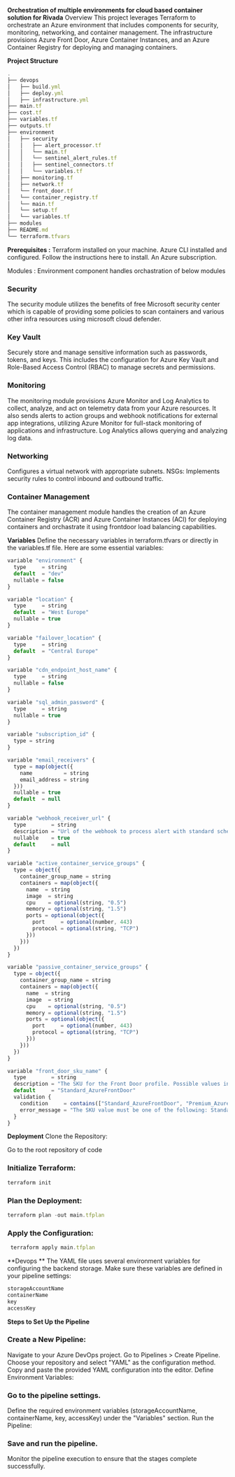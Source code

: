 **Orchestration of multiple environments for cloud based container solution for Rivada**
Overview
This project leverages Terraform to orchestrate an Azure environment that includes components for security, monitoring, networking, and container management. The infrastructure provisions Azure Front Door, Azure Container Instances, and an Azure Container Registry for deploying and managing containers.

**Project Structure**
```javascript
.
├── devops
│   ├── build.yml
│   ├── deploy.yml
│   ├── infrastructure.yml
├── main.tf
├── cost.tf
├── variables.tf
├── outputs.tf
├── environment
│   ├── security
│   │   ├── alert_processor.tf
│   │   └── main.tf
│   │   └── sentinel_alert_rules.tf
│   │   ├── sentinel_connectors.tf
│   │   └── variables.tf
│   ├── monitoring.tf
│   ├── network.tf
│   └── front_door.tf
│   └── container_registry.tf
│   └── main.tf
│   └── setup.tf
│   └── variables.tf
├── modules
├── README.md
└── terraform.tfvars
```

**Prerequisites :** 
Terraform installed on your machine.
Azure CLI installed and configured. Follow the instructions here to install.
An Azure subscription.

Modules : Environment component handles orchastration of below modules

### Security
The security module utilizes the benefits of free Microsoft security center which is capable of providing some policies to scan containers and various other infra resources using microsoft cloud defender.

### Key Vault
 Securely store and manage sensitive information such as passwords, tokens, and keys. This includes the configuration for Azure Key Vault and Role-Based Access Control (RBAC) to manage secrets and permissions.

### Monitoring
The monitoring module provisions Azure Monitor and Log Analytics to collect, analyze, and act on telemetry data from your Azure resources. It also sends alerts to action groups and webhook notifications for external app integrations, utilizing Azure Monitor for full-stack monitoring of applications and infrastructure. Log Analytics allows querying and analyzing log data.

### Networking
Configures a virtual network with appropriate subnets.
NSGs: Implements security rules to control inbound and outbound traffic.

### Container Management
The container management module handles the creation of an Azure Container Registry (ACR) and Azure Container Instances (ACI) for deploying containers and orchastrate it using frontdoor load balancing capabilities.

**Variables**
Define the necessary variables in terraform.tfvars or directly in the variables.tf file. Here are some essential variables:

```javascript
variable "environment" {
  type     = string
  default  = "dev"
  nullable = false
}

variable "location" {
  type     = string
  default  = "West Europe"
  nullable = true
}

variable "failover_location" {
  type     = string
  default  = "Central Europe"
}

variable "cdn_endpoint_host_name" {
  type     = string
  nullable = false
}

variable "sql_admin_password" {
  type     = string
  nullable = true
}

variable "subscription_id" {
  type = string
}

variable "email_receivers" {
  type = map(object({
    name          = string
    email_address = string
  }))
  nullable = true
  default  = null
}

variable "webhook_receiver_url" {
  type        = string
  description = "Url of the webhook to process alert with standard schema."
  nullable    = true
  default     = null
}

variable "active_container_service_groups" {
  type = object({
    container_group_name = string
    containers = map(object({ 
      name  = string
      image  = string
      cpu    = optional(string, "0.5")
      memory = optional(string, "1.5")
      ports = optional(object({
        port     = optional(number, 443)
        protocol = optional(string, "TCP")
      }))
    }))
  })
}

variable "passive_container_service_groups" {
  type = object({
    container_group_name = string
    containers = map(object({ 
      name  = string
      image  = string
      cpu    = optional(string, "0.5")
      memory = optional(string, "1.5")
      ports = optional(object({
        port     = optional(number, 443)
        protocol = optional(string, "TCP")
      }))
    }))
  })
}

variable "front_door_sku_name" {
  type        = string
  description = "The SKU for the Front Door profile. Possible values include: Standard_AzureFrontDoor, Premium_AzureFrontDoor"
  default     = "Standard_AzureFrontDoor"
  validation {
    condition     = contains(["Standard_AzureFrontDoor", "Premium_AzureFrontDoor"], var.front_door_sku_name)
    error_message = "The SKU value must be one of the following: Standard_AzureFrontDoor, Premium_AzureFrontDoor."
  }
}

```
**Deployment**
Clone the Repository:

Go to the root repository of code 

### Initialize Terraform:
```javascript
terraform init
```
### Plan the Deployment:
```javascript
terraform plan -out main.tfplan
```

### Apply the Configuration:
```javascript
 terraform apply main.tfplan  
```

**Devops **
The YAML file uses several environment variables for configuring the backend storage. Make sure these variables are defined in your pipeline settings:

```javascript
storageAccountName
containerName
key
accessKey
```

**Steps to Set Up the Pipeline**
### Create a New Pipeline:

Navigate to your Azure DevOps project.
Go to Pipelines > Create Pipeline.
Choose your repository and select "YAML" as the configuration method.
Copy and paste the provided YAML configuration into the editor.
Define Environment Variables:

### Go to the pipeline settings.
Define the required environment variables (storageAccountName, containerName, key, accessKey) under the "Variables" section.
Run the Pipeline:

### Save and run the pipeline.
Monitor the pipeline execution to ensure that the stages complete successfully.